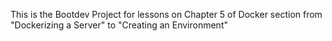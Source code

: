 This is the Bootdev Project for lessons on Chapter 5 of Docker section 
from "Dockerizing a Server" to "Creating an Environment"
